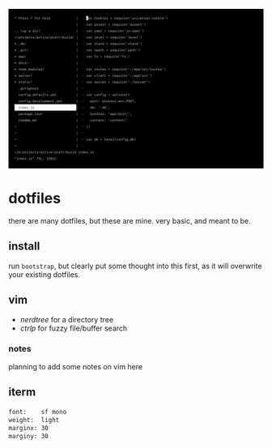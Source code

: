 ![](screenshot.png)

# dotfiles

there are many dotfiles, but these are mine. very basic, and meant to be.

## install

run `bootstrap`, but clearly put some thought into this first, as it will overwrite your existing dotfiles.

## vim

- *nerdtree* for a directory tree
- *ctrlp* for fuzzy file/buffer search

### notes

planning to add some notes on vim here

## iterm

```
font:    sf mono
weight:  light
marginx: 30
marginy: 30
```
